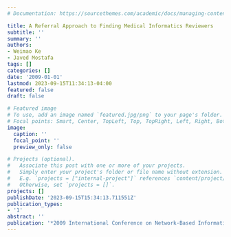 ```yaml
---
# Documentation: https://sourcethemes.com/academic/docs/managing-content/

title: A Referral Approach to Finding Medical Informatics Reviewers
subtitle: ''
summary: ''
authors:
- Weimao Ke
- Javed Mostafa
tags: []
categories: []
date: '2009-01-01'
lastmod: 2023-09-15T11:34:13-04:00
featured: false
draft: false

# Featured image
# To use, add an image named `featured.jpg/png` to your page's folder.
# Focal points: Smart, Center, TopLeft, Top, TopRight, Left, Right, BottomLeft, Bottom, BottomRight.
image:
  caption: ''
  focal_point: ''
  preview_only: false

# Projects (optional).
#   Associate this post with one or more of your projects.
#   Simply enter your project's folder or file name without extension.
#   E.g. `projects = ["internal-project"]` references `content/project/deep-learning/index.md`.
#   Otherwise, set `projects = []`.
projects: []
publishDate: '2023-09-15T15:34:13.711551Z'
publication_types:
- '1'
abstract: ''
publication: '*2009 International Conference on Network-Based Information Systems*'
---
```

